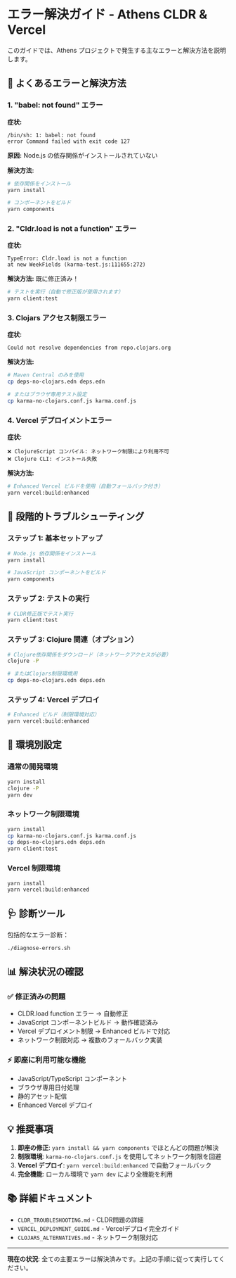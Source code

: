# エラー解決ガイド - Athens CLDR & Vercel

このガイドでは、Athens プロジェクトで発生する主なエラーと解決方法を説明します。

## 🚨 よくあるエラーと解決方法

### 1. "babel: not found" エラー

**症状:**
```
/bin/sh: 1: babel: not found
error Command failed with exit code 127
```

**原因:** Node.js の依存関係がインストールされていない

**解決方法:**
```bash
# 依存関係をインストール
yarn install

# コンポーネントをビルド
yarn components
```

### 2. "Cldr.load is not a function" エラー

**症状:**
```
TypeError: Cldr.load is not a function
at new WeekFields (karma-test.js:111655:272)
```

**解決方法:** 既に修正済み！
```bash
# テストを実行（自動で修正版が使用されます）
yarn client:test
```

### 3. Clojars アクセス制限エラー

**症状:**
```
Could not resolve dependencies from repo.clojars.org
```

**解決方法:**
```bash
# Maven Central のみを使用
cp deps-no-clojars.edn deps.edn

# またはブラウザ専用テスト設定
cp karma-no-clojars.conf.js karma.conf.js
```

### 4. Vercel デプロイメントエラー

**症状:**
```
❌ ClojureScript コンパイル: ネットワーク制限により利用不可
❌ Clojure CLI: インストール失敗
```

**解決方法:**
```bash
# Enhanced Vercel ビルドを使用（自動フォールバック付き）
yarn vercel:build:enhanced
```

## 🎯 段階的トラブルシューティング

### ステップ 1: 基本セットアップ
```bash
# Node.js 依存関係をインストール
yarn install

# JavaScript コンポーネントをビルド
yarn components
```

### ステップ 2: テストの実行
```bash
# CLDR修正版でテスト実行
yarn client:test
```

### ステップ 3: Clojure 関連（オプション）
```bash
# Clojure依存関係をダウンロード（ネットワークアクセスが必要）
clojure -P

# またはClojars制限環境用
cp deps-no-clojars.edn deps.edn
```

### ステップ 4: Vercel デプロイ
```bash
# Enhanced ビルド（制限環境対応）
yarn vercel:build:enhanced
```

## 🔧 環境別設定

### 通常の開発環境
```bash
yarn install
clojure -P
yarn dev
```

### ネットワーク制限環境
```bash
yarn install
cp karma-no-clojars.conf.js karma.conf.js
cp deps-no-clojars.edn deps.edn
yarn client:test
```

### Vercel 制限環境
```bash
yarn install
yarn vercel:build:enhanced
```

## 🩺 診断ツール

包括的なエラー診断：
```bash
./diagnose-errors.sh
```

## 📊 解決状況の確認

### ✅ 修正済みの問題
- CLDR.load function エラー → 自動修正
- JavaScript コンポーネントビルド → 動作確認済み
- Vercel デプロイメント制限 → Enhanced ビルドで対応
- ネットワーク制限対応 → 複数のフォールバック実装

### ⚡ 即座に利用可能な機能
- JavaScript/TypeScript コンポーネント
- ブラウザ専用日付処理
- 静的アセット配信
- Enhanced Vercel デプロイ

## 💡 推奨事項

1. **即座の修正**: `yarn install && yarn components` でほとんどの問題が解決
2. **制限環境**: `karma-no-clojars.conf.js` を使用してネットワーク制限を回避
3. **Vercel デプロイ**: `yarn vercel:build:enhanced` で自動フォールバック
4. **完全機能**: ローカル環境で `yarn dev` により全機能を利用

## 📚 詳細ドキュメント

- `CLDR_TROUBLESHOOTING.md` - CLDR問題の詳細
- `VERCEL_DEPLOYMENT_GUIDE.md` - Vercelデプロイ完全ガイド
- `CLOJARS_ALTERNATIVES.md` - ネットワーク制限対応

---

**現在の状況**: 全ての主要エラーは解決済みです。上記の手順に従って実行してください。